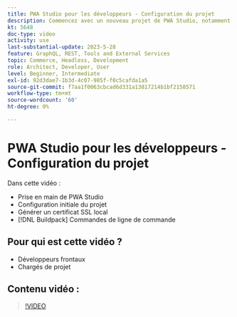 ```yaml
---
title: PWA Studio pour les développeurs - Configuration du projet
description: Commencez avec un nouveau projet de PWA Studio, notamment la génération d’un certificat SSL local et les commandes d’interface de ligne de commande du pack de génération.
kt: 5648
doc-type: video
activity: use
last-substantial-update: 2023-5-28
feature: GraphQL, REST, Tools and External Services
topic: Commerce, Headless, Development
role: Architect, Developer, User
level: Beginner, Intermediate
exl-id: 92d3dae7-1b3d-4c07-985f-f0c5cafda1a5
source-git-commit: f7aa1f0063cbcad6d331a13817214b1bf2158571
workflow-type: tm+mt
source-wordcount: '60'
ht-degree: 0%

---
```


# PWA Studio pour les développeurs - Configuration du projet

Dans cette vidéo :

- Prise en main de PWA Studio
- Configuration initiale du projet
- Générer un certificat SSL local
- [!DNL Buildpack] Commandes de ligne de commande

## Pour qui est cette vidéo ?

- Développeurs frontaux
- Chargés de projet

## Contenu vidéo :

>[!VIDEO](https://video.tv.adobe.com/v/35719?quality=12&learn=on)
